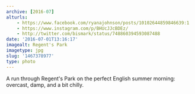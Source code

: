 ```yaml
---
archive: [2016-07]
alturls:
    - https://www.facebook.com/ryanajohnson/posts/10102644859846639:1
    - https://www.instagram.com/p/BHUcJJcBDEz/
    - http://twitter.com/bismark/status/748860394593087488
date: '2016-07-01T13:16:17'
imagealt: Regent's Park
imagetype: jpg
slug: '1467378977'
type: photo
---
```


A run through Regent's Park on the perfect English summer morning:
overcast, damp, and a bit chilly.
